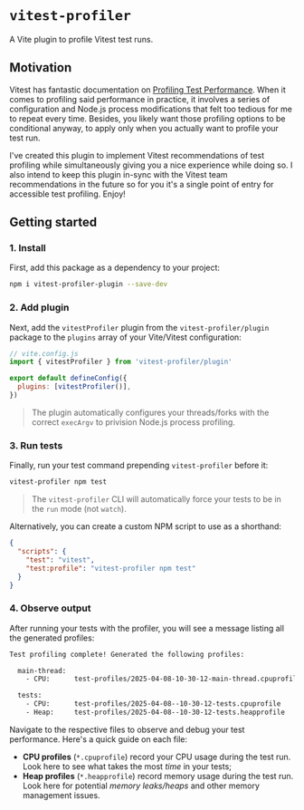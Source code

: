 # `vitest-profiler`

A Vite plugin to profile Vitest test runs.

## Motivation

Vitest has fantastic documentation on [Profiling Test Performance](https://vitest.dev/guide/profiling-test-performance.html). When it comes to profiling said performance in practice, it involves a series of configuration and Node.js process modifications that felt too tedious for me to repeat every time. Besides, you likely want those profiling options to be conditional anyway, to apply only when you actually want to profile your test run.

I've created this plugin to implement Vitest recommendations of test profiling while simultaneously giving you a nice experience while doing so. I also intend to keep this plugin in-sync with the Vitest team recommendations in the future so for you it's a single point of entry for accessible test profiling. Enjoy!

## Getting started

### 1. Install

First, add this package as a dependency to your project:

```sh
npm i vitest-profiler-plugin --save-dev
```

### 2. Add plugin

Next, add the `vitestProfiler` plugin from the `vitest-profiler/plugin` package to the `plugins` array of your Vite/Vitest configuration:

```js
// vite.config.js
import { vitestProfiler } from 'vitest-profiler/plugin'

export default defineConfig({
  plugins: [vitestProfiler()],
})
```

> The plugin automatically configures your threads/forks with the correct `execArgv` to privision Node.js process profiling.

### 3. Run tests

Finally, run your test command prepending `vitest-profiler` before it:

```sh
vitest-profiler npm test
```

> The `vitest-profiler` CLI will automatically force your tests to be in the `run` mode (not `watch`).

Alternatively, you can create a custom NPM script to use as a shorthand:

```json
{
  "scripts": {
    "test": "vitest",
    "test:profile": "vitest-profiler npm test"
  }
}
```

### 4. Observe output

After running your tests with the profiler, you will see a message listing all the generated profiles:

```sh
Test profiling complete! Generated the following profiles:

  main-thread:
    - CPU:      test-profiles/2025-04-08-10-30-12-main-thread.cpuprofile

  tests:
    - CPU:      test-profiles/2025-04-08--10-30-12-tests.cpuprofile
    - Heap:     test-profiles/2025-04-08--10-30-12-tests.heapprofile
```

Navigate to the respective files to observe and debug your test performance. Here's a quick guide on each file:

- **CPU profiles** (`*.cpuprofile`) record your CPU usage during the test run. Look here to see what takes the most _time_ in your tests;
- **Heap profiles** (`*.heapprofile`) record memory usage during the test run. Look here for potential _memory leaks/heaps_ and other memory management issues.
